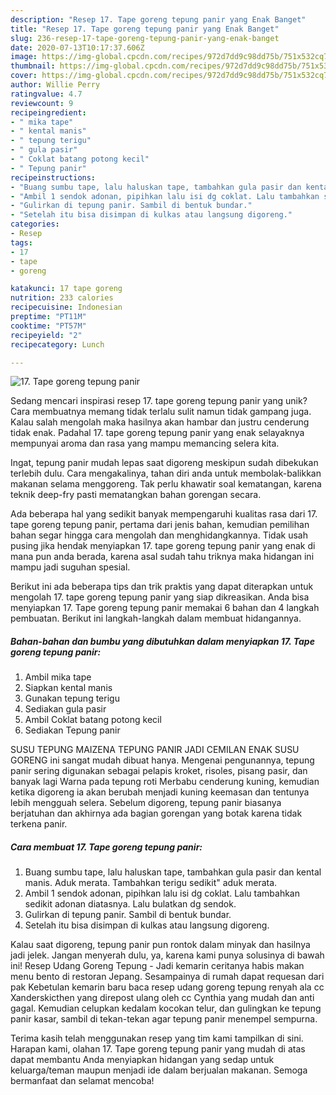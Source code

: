 ```yaml
---
description: "Resep 17. Tape goreng tepung panir yang Enak Banget"
title: "Resep 17. Tape goreng tepung panir yang Enak Banget"
slug: 236-resep-17-tape-goreng-tepung-panir-yang-enak-banget
date: 2020-07-13T10:17:37.606Z
image: https://img-global.cpcdn.com/recipes/972d7dd9c98dd75b/751x532cq70/17-tape-goreng-tepung-panir-foto-resep-utama.jpg
thumbnail: https://img-global.cpcdn.com/recipes/972d7dd9c98dd75b/751x532cq70/17-tape-goreng-tepung-panir-foto-resep-utama.jpg
cover: https://img-global.cpcdn.com/recipes/972d7dd9c98dd75b/751x532cq70/17-tape-goreng-tepung-panir-foto-resep-utama.jpg
author: Willie Perry
ratingvalue: 4.7
reviewcount: 9
recipeingredient:
- " mika tape"
- " kental manis"
- " tepung terigu"
- " gula pasir"
- " Coklat batang potong kecil"
- " Tepung panir"
recipeinstructions:
- "Buang sumbu tape, lalu haluskan tape, tambahkan gula pasir dan kental manis. Aduk merata. Tambahkan terigu sedikit&#34; aduk merata."
- "Ambil 1 sendok adonan, pipihkan lalu isi dg coklat. Lalu tambahkan sedikit adonan diatasnya. Lalu bulatkan dg sendok."
- "Gulirkan di tepung panir. Sambil di bentuk bundar."
- "Setelah itu bisa disimpan di kulkas atau langsung digoreng."
categories:
- Resep
tags:
- 17
- tape
- goreng

katakunci: 17 tape goreng 
nutrition: 233 calories
recipecuisine: Indonesian
preptime: "PT11M"
cooktime: "PT57M"
recipeyield: "2"
recipecategory: Lunch

---
```



![17. Tape goreng tepung panir](https://img-global.cpcdn.com/recipes/972d7dd9c98dd75b/751x532cq70/17-tape-goreng-tepung-panir-foto-resep-utama.jpg)

Sedang mencari inspirasi resep 17. tape goreng tepung panir yang unik? Cara membuatnya memang tidak terlalu sulit namun tidak gampang juga. Kalau salah mengolah maka hasilnya akan hambar dan justru cenderung tidak enak. Padahal 17. tape goreng tepung panir yang enak selayaknya mempunyai aroma dan rasa yang mampu memancing selera kita.

Ingat, tepung panir mudah lepas saat digoreng meskipun sudah dibekukan terlebih dulu. Cara mengakalinya, tahan diri anda untuk membolak-balikkan makanan selama menggoreng. Tak perlu khawatir soal kematangan, karena teknik deep-fry pasti mematangkan bahan gorengan secara.

Ada beberapa hal yang sedikit banyak mempengaruhi kualitas rasa dari 17. tape goreng tepung panir, pertama dari jenis bahan, kemudian pemilihan bahan segar hingga cara mengolah dan menghidangkannya. Tidak usah pusing jika hendak menyiapkan 17. tape goreng tepung panir yang enak di mana pun anda berada, karena asal sudah tahu triknya maka hidangan ini mampu jadi suguhan spesial.


Berikut ini ada beberapa tips dan trik praktis yang dapat diterapkan untuk mengolah 17. tape goreng tepung panir yang siap dikreasikan. Anda bisa menyiapkan 17. Tape goreng tepung panir memakai 6 bahan dan 4 langkah pembuatan. Berikut ini langkah-langkah dalam membuat hidangannya.

<!--inarticleads1-->

##### Bahan-bahan dan bumbu yang dibutuhkan dalam menyiapkan 17. Tape goreng tepung panir:

1. Ambil  mika tape
1. Siapkan  kental manis
1. Gunakan  tepung terigu
1. Sediakan  gula pasir
1. Ambil  Coklat batang potong kecil
1. Sediakan  Tepung panir


SUSU TEPUNG MAIZENA TEPUNG PANIR JADI CEMILAN ENAK SUSU GORENG ini sangat mudah dibuat hanya. Mengenai pengunannya, tepung panir sering digunakan sebagai pelapis kroket, risoles, pisang pasir, dan banyak lagi Warna pada tepung roti Merbabu cenderung kuning, kemudian ketika digoreng ia akan berubah menjadi kuning keemasan dan tentunya lebih mengguah selera. Sebelum digoreng, tepung panir biasanya berjatuhan dan akhirnya ada bagian gorengan yang botak karena tidak terkena panir. 

<!--inarticleads2-->

##### Cara membuat 17. Tape goreng tepung panir:

1. Buang sumbu tape, lalu haluskan tape, tambahkan gula pasir dan kental manis. Aduk merata. Tambahkan terigu sedikit&#34; aduk merata.
1. Ambil 1 sendok adonan, pipihkan lalu isi dg coklat. Lalu tambahkan sedikit adonan diatasnya. Lalu bulatkan dg sendok.
1. Gulirkan di tepung panir. Sambil di bentuk bundar.
1. Setelah itu bisa disimpan di kulkas atau langsung digoreng.


Kalau saat digoreng, tepung panir pun rontok dalam minyak dan hasilnya jadi jelek. Jangan menyerah dulu, ya, karena kami punya solusinya di bawah ini! Resep Udang Goreng Tepung - Jadi kemarin ceritanya habis makan menu bento di restoran Jepang. Sesampainya di rumah dapat requesan dari pak Kebetulan kemarin baru baca resep udang goreng tepung renyah ala cc Xanderskicthen yang direpost ulang oleh cc Cynthia yang mudah dan anti gagal. Kemudian celupkan kedalam kocokan telur, dan gulingkan ke tepung panir kasar, sambil di tekan-tekan agar tepung panir menempel sempurna. 

Terima kasih telah menggunakan resep yang tim kami tampilkan di sini. Harapan kami, olahan 17. Tape goreng tepung panir yang mudah di atas dapat membantu Anda menyiapkan hidangan yang sedap untuk keluarga/teman maupun menjadi ide dalam berjualan makanan. Semoga bermanfaat dan selamat mencoba!
